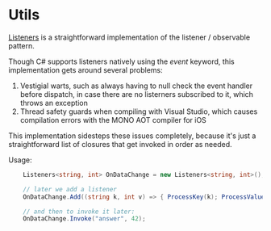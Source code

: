 Utils
===

[Listeners](Listeners.cs) is a straightforward implementation of the listener / observable pattern.

Though C# supports listeners natively using the *event* keyword, this implementation gets around several problems:
1. Vestigial warts, such as always having to null check the event handler before dispatch, in case there are no listerners subscribed to it, which throws an exception
2. Thread safety guards when compiling with Visual Studio, which causes compilation errors with the MONO AOT compiler for iOS

This implementation sidesteps these issues completely, because it's just a straightforward list of closures that get invoked in order as needed.

Usage: 

```csharp
	Listeners<string, int> OnDataChange = new Listeners<string, int>();

	// later we add a listener
	OnDataChange.Add((string k, int v) => { ProcessKey(k); ProcessValue(v); });

	// and then to invoke it later:
	OnDataChange.Invoke("answer", 42);
```






